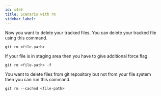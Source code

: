 ```yaml
---
id: s4e5
title: Scenario with rm
sidebar_label:
---
```



Now you want to delete your tracked files. You can delete your tracked file using this command.

`git rm <file-path>`

If your file is in staging area then you have to give additional force flag.

`git rm <file-path> -f`

You want to delete files from git repository but not from your file system then you can run this command.

`git rm --cached <file-path>`
